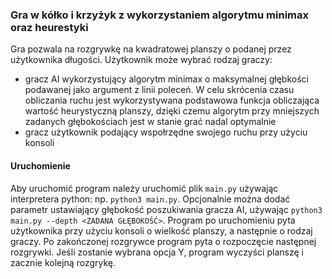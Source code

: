 ### Gra w kółko i krzyżyk z wykorzystaniem algorytmu minimax oraz heurestyki 

Gra pozwala na rozgrywkę na kwadratowej planszy o podanej przez użytkownika długości. Użytkownik może wybrać rodzaj graczy:
* gracz AI wykorzystujący algorytm minimax o maksymalnej głębkości podawanej jako argument z linii poleceń. W celu skrócenia czasu obliczania ruchu jest wykorzystywana podstawowa funkcja obliczająca wartość heurystyczną planszy, dzięki czemu algorytm przy mniejszych zadanych głębokościach jest w stanie grać nadal optymalnie
* gracz użytkownik podający wspołrzędne swojego ruchu przy użyciu konsoli

#### Uruchomienie
Aby uruchomić program należy uruchomić plik `main.py` używając interpretera python: np. `python3 main.py`. Opcjonalnie można dodać parametr ustawiający głębokość poszukiwania gracza AI, używając `python3 main.py --depth <ZADANA GŁĘBOKOŚĆ>`. Program po uruchomieniu pyta użytkownika przy użyciu konsoli o wielkość planszy, a następnie o rodzaj graczy. Po zakończonej rozgrywce program pyta o rozpoczęcie następnej rozgrywki. Jeśli zostanie wybrana opcja Y, program wyczyści planszę i zacznie kolejną rozgrykę.